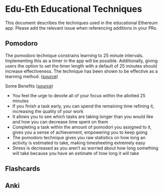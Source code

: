 # Edu-Eth Educational Techniques
This document describes the techniques used in the educational Ethereum app. Please add the relevant issue when referencing additions in your PRs.

## Pomodoro
The pomodoro technique constrains learning to 25 minute intervals.
Implementing this as a timer in the app will be possible.
Additionally, giving users the option to set the timer length with a default of 25 minutes should increase effectiveness.
The technique has been shown to be effective as a learning method. ([source](https://facilethings.com/blog/en/science-behind-pomodoro-technique))

Some Benefits ([source](https://www.webgrowth.co.za/blog/why-the-pomodoro-technique-is-beneficial-to-your-work-and-study-life/))
* You feel the urge to devote all of your focus within the allotted 25 minutes
* If you finish a task early, you can spend the remaining time refining it, increasing the quality of your work
* It allows you to see which tasks are taking longer than you would like and how you can decrease time spent on them
* Completing a task within the amount of pomodori you assigned to it, gives you a sense of achievement, empowering you to keep going
* The pomodoro technique gives you raw statistics on how long an activity is estimated to take, making timesheeting extremely easy
* Stress is decreased as you aren’t as worried about how long something will take because you have an estimate of how long it will take

## Flashcards


## Anki
